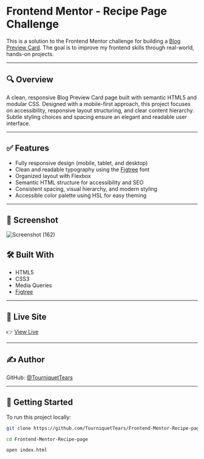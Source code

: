 # Frontend Mentor - Recipe Page Challenge

This is a solution to the Frontend Mentor challenge for building a [Blog Preview Card](https://www.frontendmentor.io/challenges/blog-preview-card-ckPaj01IcS). The goal is to improve my frontend skills through real-world, hands-on projects.

---

## 🔍 Overview

A clean, responsive Blog Preview Card page built with semantic HTML5 and modular CSS. Designed with a mobile-first approach, this project focuses on accessibility, responsive layout structuring, and clear content hierarchy. Subtle styling choices and spacing ensure an elegant and readable user interface.

---

## ✅ Features

- Fully responsive design (mobile, tablet, and desktop)
- Clean and readable typography using the [Figtree](https://fonts.google.com/specimen/Figtree) font
- Organized layout with Flexbox
- Semantic HTML structure for accessibility and SEO
- Consistent spacing, visual hierarchy, and modern styling
- Accessible color palette using HSL for easy theming

---

## 📸 Screenshot


![Screenshot (162)](https://github.com/user-attachments/assets/44dc9922-4d9f-4f64-ae77-1cf2744d2f77)




## 🛠️ Built With

- HTML5
- CSS3
- Media Queries
- [Figtree](https://fonts.google.com/specimen/Figtree)

---

## 🔗 Live Site

👉 [View Live](https://tourniquettears.github.io/Frontend-Mentor-Recipe-page/)

---

## ✍️ Author

GitHub: [@TourniquetTears](https://github.com/TourniquetTears)

---

## 🚀 Getting Started

To run this project locally:

```bash
git clone https://github.com/TourniquetTears/Frontend-Mentor-Recipe-page.git

cd Frontend-Mentor-Recipe-page

open index.html

